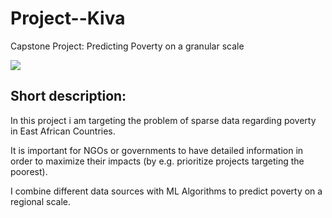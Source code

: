# Project--Kiva
Capstone Project: Predicting Poverty on a granular scale


![](image.png)



## Short description:
In this project i am targeting the problem of sparse data regarding poverty in East African Countries.

It is important for NGOs or governments to have detailed information in order to maximize their impacts (by e.g. prioritize projects targeting the poorest).

I combine different data sources with ML Algorithms to predict poverty on a regional scale. 
